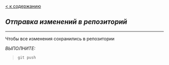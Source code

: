 [< к содержанию](./readme.md)
## ***Отправка изменений в репозиторий***
----
Чтобы все изменения сохранились в репозитории 

*ВЫПОЛНИТЕ:*

>`git push`
